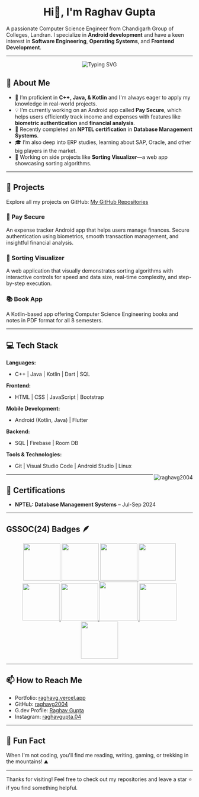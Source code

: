 <h1 align="center">Hi👋, I'm Raghav Gupta</h1>

A passionate Computer Science Engineer from Chandigarh Group of Colleges, Landran. I specialize in **Android development** and have a keen interest in **Software Engineering**, **Operating Systems**, and **Frontend Development**. 

---

<p align="center">
  <img src="https://readme-typing-svg.demolab.com?font=Fira+Code&weight=500&size=28&pause=200&color=36BCF7&center=true&vCenter=true&width=435&lines=Android+Developer;Software+Engineer;Learning+Enthusiast!" alt="Typing SVG" />
</p>

## 🚀 About Me

- 🔧 I’m proficient in **C++, Java, & Kotlin** and I'm always eager to apply my knowledge in real-world projects.
- 💡 I’m currently working on an Android app called **Pay Secure**, which helps users efficiently track income and expenses with features like **biometric authentication** and **financial analysis**.
- 🌱 Recently completed an **NPTEL certification** in **Database Management Systems**.
- 🎓 I’m also deep into ERP studies, learning about SAP, Oracle, and other big players in the market.
- 🔭 Working on side projects like **Sorting Visualizer**—a web app showcasing sorting algorithms.
  
---

## 🔨 Projects

Explore all my projects on GitHub: [My GitHub Repositories](https://github.com/raghavg2004?tab=repositories)

### 📱 Pay Secure
An expense tracker Android app that helps users manage finances. Secure authentication using biometrics, smooth transaction management, and insightful financial analysis.

### 🧮 Sorting Visualizer
A web application that visually demonstrates sorting algorithms with interactive controls for speed and data size, real-time complexity, and step-by-step execution.

### 📚 Book App
A Kotlin-based app offering Computer Science Engineering books and notes in PDF format for all 8 semesters.

---

## 💻 Tech Stack

**Languages:**
- C++ | Java | Kotlin | Dart | SQL

**Frontend:**
- HTML | CSS | JavaScript | Bootstrap

**Mobile Development:**
- Android (Kotlin, Java) | Flutter

**Backend:**
- SQL | Firebase | Room DB

**Tools & Technologies:**
- Git | Visual Studio Code | Android Studio | Linux

<p><img align="right" src="https://github-readme-stats.vercel.app/api/top-langs?username=raghavg2004&show_icons=true&locale=en&layout=compact" alt="raghavg2004" /></p>

---

## 🏅 Certifications

- **NPTEL: Database Management Systems** – Jul-Sep 2024

---

## GSSOC(24) Badges 🪶
<div style='display:flex; align-items:center; gap: 10px;' align='center'><a href="https://gssoc.girlscript.tech/leaderboard">
<img src="https://raw.githubusercontent.com/GSSoC24/Postman-Challenge/main/docs/assets/Postman%20White.png" width="100px" height="100px" />
  <img src="https://raw.githubusercontent.com/GSSoC24/Postman-Challenge/main/docs/assets/1.png" width="100px" height="100px" />
  <img src="https://raw.githubusercontent.com/GSSoC24/Postman-Challenge/main/docs/assets/2.png" width="100px" height="100px" />
  <img src="https://raw.githubusercontent.com/GSSoC24/Postman-Challenge/main/docs/assets/3.png" width="100px" height="100px" />
  <img src="https://raw.githubusercontent.com/GSSoC24/Postman-Challenge/main/docs/assets/4.png" width="100px" height="100px" />
  <img src="https://raw.githubusercontent.com/GSSoC24/Postman-Challenge/main/docs/assets/5.png" width="100px" height="100px" />
  <img src="https://raw.githubusercontent.com/GSSoC24/Postman-Challenge/main/docs/assets/6.png" width="105px" height="105px" />
  <img src="https://raw.githubusercontent.com/GSSoC24/Postman-Challenge/main/docs/assets/7.png" width="100px" height="100px" />
  <img src="https://raw.githubusercontent.com/GSSoC24/Postman-Challenge/main/docs/assets/8.png" width="100px" height="100px" /></a>
</div>

---
<!--
## 📊 GitHub Stats

![Raghav's GitHub stats](https://github-readme-stats.vercel.app/api?username=raghavg2004&show_icons=true&theme=radical)

---
-->
## 📫 How to Reach Me

- Portfolio: [raghavg.vercel.app](https://raghavg.vercel.app/)
- GitHub: [raghavg2004](https://github.com/raghavg2004?tab=repositories)
- G.dev Profile: [Raghav Gupta](https://g.dev/RaghavGupta)
- Instagram: [raghavgupta.04](https://www.instagram.com/raghavgupta.04)

---

## 🌟 Fun Fact

When I'm not coding, you'll find me reading, writing, gaming, or trekking in the mountains! ⛰️

---

Thanks for visiting! Feel free to check out my repositories and leave a star ⭐ if you find something helpful.
